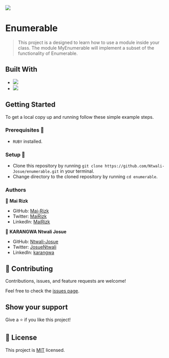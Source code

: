 ![](https://img.shields.io/badge/Microverse-blueviolet)

# Enumerable

> This project is a designed to learn how to use a module inside your class. The module MyEnumerable will implement a subset of the functionality of Enumerable.


## Built With 

- [![](https://img.shields.io/badge/RUBY-blueviolet)](https://www.ruby-lang.org/en/)
- [![](https://img.shields.io/badge/-RUBOCOP-blueviolet)](https://rubocop.org/)
## Getting Started 
To get a local copy up and running follow these simple example steps.
### Prerequisites 📌
- `RUBY` installed.
### Setup 🔂

- Clone this repository by running `git clone https://github.com/Ntwali-Josue/enumerable.git` in your terminal.
- Change directory to the cloned repository by running `cd enumerable`.

### Authors

👤 **Mai Rizk**

- GitHub: [Mai-Rizk](https://github.com/MaiRizk)
- Twitter: [MaiRizk](https://twitter.com/MaiRizk16)
- LinkedIn: [MaiRizk](https://www.linkedin.com/in/mai-rizk-252722188/)

👤 **KARANGWA Ntwali Josue**

- GitHub: [Ntwali-Josue](https://github.com/Ntwali-Josue)
- Twitter: [JosueNtwali](https://twitter.com/JosueNtwali)
- LinkedIn: [karangwa](https://linkedin.com/in/linkedinhandle)

## 🤝 Contributing

Contributions, issues, and feature requests are welcome!

Feel free to check the [issues page](https://github.com/Ntwali-Josue/enumerable/issues/).

## Show your support

Give a ⭐️ if you like this project!

## 📝 License

This project is [MIT](./MIT.md) licensed.
